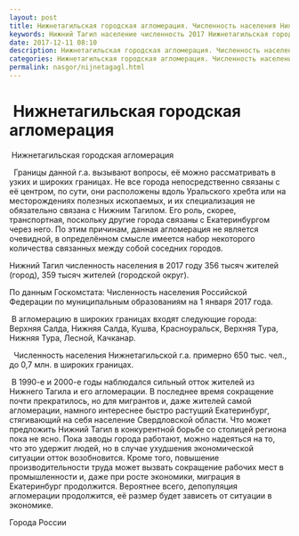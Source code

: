 ```yaml
---
layout: post
title: Нижнетагильская городская агломерация. Численность населения Нижнего Тагила
keywords: Нижний Тагил население численность 2017 Нижнетагильская городская агломерация
date: 2017-12-11 08:10
description: Нижнетагильская городская агломерация. Численность населения Нижнего Тагила 2017
categories: Нижнетагильская городская агломерация. Численность населения Нижнего Тагила 2017
permalink: nasgor/nijnetagagl.html
---
```


#  Нижнетагильская городская агломерация



 Нижнетагильская городская агломерация



  Границы данной г.а. вызывают вопросы, её можно рассматривать в узких и широких границах. 
Не все города непосредственно связаны с её центром, по сути, они расположены вдоль Уральского хребта или на месторождениях полезных ископаемых, и их специализация не обязательно связана с Нижним Тагилом. Его роль, скорее, транспортная, поскольку другие города связаны с Екатеринбургом через него.  По этим причинам, данная агломерация не является очевидной, в определённом смысле имеется набор некоторого количества связанных между собой соседних городов.




Нижний Тагил численность населения в 2017 году 356  тысяч жителей (город), 359 тысяч жителей (городской округ).
 



По данным Госкомстата: Численность населения Российской Федерации по муниципальным образованиям на 1 января 2017 года.



 В агломерацию в широких границах входят следующие города: Верхняя Салда, Нижняя Салда, Кушва, Красноуральск, Верхняя Тура, Нижняя Тура, Лесной, Качканар.





 
Численность населения Нижнетагильской г.а. примерно 650 тыс. чел., до 0,7 млн. в широких границах.






 В 1990-е и 2000-е годы наблюдался сильный отток жителей из Нижнего Тагила и его агломерации. 
В последнее время сокращение почти прекратилось, но для мигрантов и, даже жителей самой агломерации, намного интереснее быстро растущий Екатеринбург, стягивающий на себя население Свердловской области. 
Что может предложить Нижний Тагил в конкурентной борьбе со столицей региона пока не ясно. 
Пока заводы города работают, можно надеяться на то, что это удержит людей, но в случае ухудшения экономической ситуации отток возобновится. Кроме того, повышение производительности труда может вызвать сокращение рабочих мест в промышленности и, даже при росте экономики, миграция в Екатеринбург продолжится. 
Вероятнее всего, депопуляция агломерации продолжится, её размер будет зависеть от ситуации в экономике. 





Города России

		
